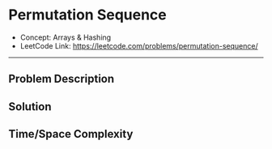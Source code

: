 # Permutation Sequence

- Concept: Arrays & Hashing
- LeetCode Link: https://leetcode.com/problems/permutation-sequence/

---

## Problem Description

## Solution

## Time/Space Complexity

